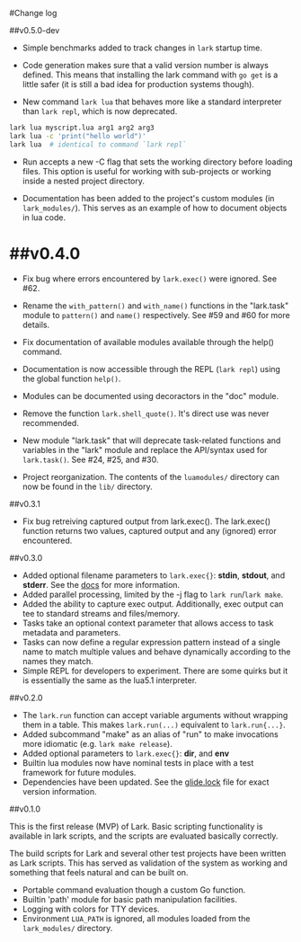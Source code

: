 #Change log

##v0.5.0-dev

- Simple benchmarks added to track changes in `lark` startup time.

- Code generation makes sure that a valid version number is always defined.
  This means that installing the lark command with `go get` is a little safer
  (it is still a bad idea for production systems though).

- New command `lark lua` that behaves more like a standard interpreter than
  `lark repl`, which is now deprecated.

```sh
lark lua myscript.lua arg1 arg2 arg3
lark lua -c 'print("hello world")'
lark lua  # identical to command `lark repl`
```

- Run accepts a new -C flag that sets the working directory before loading
  files.  This option is useful for working with sub-projects or working inside
  a nested project directory.

- Documentation has been added to the project's custom modules (in
  `lark_modules/`).  This serves as an example of how to document objects in
  lua code.

##v0.4.0
=======

- Fix bug where errors encountered by `lark.exec()` were ignored. See #62.

- Rename the `with_pattern()` and `with_name()` functions in the "lark.task"
  module to `pattern()` and `name()` respectively.  See #59 and #60 for more
  details.

- Fix documentation of available modules available through the help() command.

- Documentation is now accessible through the REPL (`lark repl`) using the
  global function `help()`.

- Modules can be documented using decoractors in the "doc" module.

- Remove the function `lark.shell_quote()`.  It's direct use was never
  recommended.

- New module "lark.task" that will deprecate task-related functions and
  variables in the "lark" module and replace the API/syntax used for
  `lark.task()`.  See #24, #25, and #30.

- Project reorganization.  The contents of the `luamodules/` directory can now
  be found in the `lib/` directory.

##v0.3.1

- Fix bug retreiving captured output from lark.exec().  The lark.exec()
  function returns two values, captured output and any (ignored) error
  encountered.

##v0.3.0

- Added optional filename parameters to `lark.exec{}`: **stdin**, **stdout**,
  and **stderr**.  See the [docs](docs/lua.md) for more information.
- Added parallel processing, limited by the -j flag to `lark run`/`lark make`.
- Added the ability to capture exec output.  Additionally, exec output can tee
  to standard streams and files/memory.
- Tasks take an optional context parameter that allows access to task metadata
  and parameters.
- Tasks can now define a regular expression pattern instead of a single name to
  match multiple values and behave dynamically according to the names they
  match.
- Simple REPL for developers to experiment.  There are some quirks but it is
  essentially the same as the lua5.1 interpreter.
  

##v0.2.0

- The `lark.run` function can accept variable arguments without wrapping them
  in a table.  This makes `lark.run(...)` equivalent to `lark.run{...}`.
- Added subcommand "make" as an alias of "run" to make invocations more
  idiomatic (e.g. `lark make release`).
- Added optional parameters to `lark.exec{}`: **dir**, and **env**
- Builtin lua modules now have nominal tests in place with a test framework for
  future modules.
- Dependencies have been updated.  See the [glide.lock](glide.lock) file for
  exact version information.

##v0.1.0

This is the first release (MVP) of Lark. Basic scripting functionality is
available in lark scripts, and the scripts are evaluated basically correctly.

The build scripts for Lark and several other test projects have been written as
Lark scripts.  This has served as validation of the system as working and
something that feels natural and can be built on.

- Portable command evaluation though a custom Go function.
- Builtin 'path' module for basic path manipulation facilities.
- Logging with colors for TTY devices.
- Environment `LUA_PATH` is ignored, all modules loaded from the
  `lark_modules/` directory.

